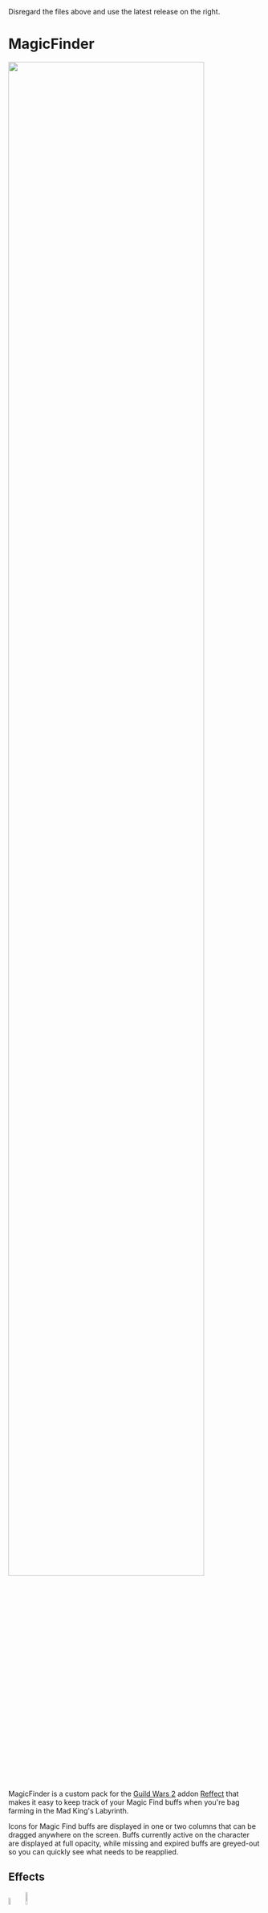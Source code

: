 Disregard the files above and use the latest release on the right.

# MagicFinder
<img src="https://github.com/user-attachments/assets/85f4c215-c526-4f96-bec1-13d4338899ea" width="88%">

MagicFinder is a custom pack for the [Guild Wars 2](https://guildwars2.com) addon [Reffect](https://github.com/Zerthox/gw2-reffect/) that makes it easy to keep track of your Magic Find buffs when you're bag farming in the Mad King's Labyrinth.

Icons for Magic Find buffs are displayed in one or two columns that can be dragged anywhere on the screen. Buffs currently active on the character are displayed at full opacity, while missing and expired buffs are greyed-out so you can quickly see what needs to be reapplied. 

## Effects
<img src="https://github.com/user-attachments/assets/b9018c29-287e-4026-b73c-ef8f21c9f2f8" width="6%">  <img src="https://github.com/user-attachments/assets/2a41aadb-1fff-4c45-9e0d-54f7d32795e7" width="8%">

Effects are loosely grouped into three sections according to expiration and availability. Some effects use alternate icons to more easily distinguish them. For example, the _Ace Racer,_ _Approval of the Mad King_, and _Grudging Approval_ buffs all have the same icon on your in-game effects monitor, so MagicFinder uses a racing beetle and cat icon for the first and last, respectively.

All trackable Magic Find buffs that apply in the Labyrinth are included (see the wiki for a [complete list Magic Find buffs and sources](https://wiki.guildwars2.com/wiki/Magic_Find#Attribute)). These are:
* Magic Find Boost, +50% MF (Bonfire, MF/Enchanted Booster, Fireworks)
* Celebration Bonus, +100% MF (Birthday/Celebration Booster)
* Guild Magic Find Banner Boost, +15% (Guild Gold and Magic Find Banners, Guild Heroes Banners, and Guild Anniversary Banners)
* Spirit Banner Boost, +10% MF (Spirit Banner)
* Item Booster (effect), +50% MF (Candy Corn Gobbler, Item/Heroic/Enchanted Booster)
* New Year's Gift, +10% MF (Fireworks)
* Nourishment, +3%-40% MF (Various food)
* Enhancement, +30% MF (Various utility consumables)
* Ace Racer, +25% MF (Lab Mount Race)
* Approval of the Mad King, +25%-125% MF (Lab Boss Kills)
* Grudging Approval, +25% MF (Madame Cookie)
* Enlightenment, +10% MF (Training Ground)
* Guild Item Research, +10% MF (Bartender in Guild Hall)
* Ward's Remembrance, +15% MF (Astral Ward Memorial)
* Black Lion Boost, +100% MF (Black Lion Statuettes)

### Food
**Included Food:**
* Chocolate Omnomberry Cream 9987
* Peppermint Omnomberry Bar 34188
* Spicy Pumpkin Cookie / Court Chef 15260

The food effects commonly recommended for the Lab are implemented, but users may manually add the effect IDs for whichever other nourishment they're using ([see this wiki page](https://wiki.guildwars2.com/wiki/Guild_Wars_2_Wiki:Projects/Nourishment_effect_ids) for nourishment effect IDs). Note that only three utility consumables have Magic Find so all are implemented.

<img src="https://github.com/user-attachments/assets/0ef47c05-3144-4cd8-83e0-c746eb9d9d8d" width="50%">

## Installation
Download the latest MagicFinder.json file from the right sidebar on Github and place it in ``Guild Wars 2\addons\reffect\packs``. Enable it in-game under Nexus "Addons" and drag the icons wherever you want them on your screen.

To choose between the one- or two-column configuration, open Nexus in-game and click "Configure" on the Addons pane. Expand _MagicFinder by DominantNostril_ and select the _Single Column_ or _Two Column_ layout by checking or unchecking the enable boxes.

<img src="https://github.com/user-attachments/assets/9bfde240-f706-4867-8b9f-181406e6d904" width="50%">

## Contact
You may reach out to DominantNostril.4753 in-game with compliments or bitter recriminations.

